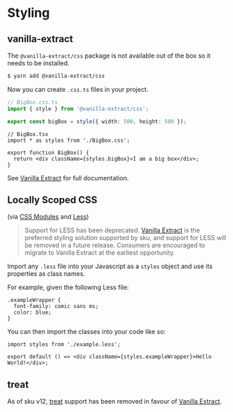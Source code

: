 # Styling

## vanilla-extract

The `@vanilla-extract/css` package is not available out of the box so it needs to be installed.

```sh
$ yarn add @vanilla-extract/css
```

Now you can create `.css.ts` files in your project.

```ts
// BigBox.css.ts
import { style } from '@vanilla-extract/css';

export const bigBox = style({ width: 500, height: 500 });
```

```tsx
// BigBox.tsx
import * as styles from './BigBox.css';

export function BigBox() {
  return <div className={styles.bigBox}>I am a big box</div>;
}
```

See [Vanilla Extract](https://vanilla-extract.style/documentation/getting-started) for full documentation.

## Locally Scoped CSS

(via [CSS Modules](https://github.com/css-modules/css-modules) and [Less](http://lesscss.org/))

> Support for LESS has been deprecated.
> [Vanilla Extract](#vanilla-extract) is the preferred styling solution supported by sku, and support for LESS will be removed in a future release.
> Consumers are encouraged to migrate to Vanilla Extract at the earliest opportunity.

Import any `.less` file into your Javascript as a `styles` object and use its properties as class names.

For example, given the following Less file:

```less
.exampleWrapper {
  font-family: comic sans ms;
  color: blue;
}
```

You can then import the classes into your code like so:

```tsx
import styles from './example.less';

export default () => <div className={styles.exampleWrapper}>Hello World!</div>;
```

## treat

As of sku v12, [treat] support has been removed in favour of [Vanilla Extract].

[treat]: https://seek-oss.github.io/treat/
[vanilla extract]: #vanilla-extract
